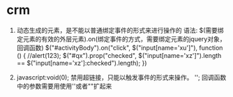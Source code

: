 # crm
 1. 动态生成的元素，是不能以普通绑定事件的形式来进行操作的
            语法:
                $(需要绑定元素的有效的外层元素).on(绑定事件的方式，需要绑定元素的jquery对象，回调函数)
            $("#activityBody").on("click", $("input[name='xu']"), function () {
                //alert(123);
                $("#qx").prop("checked", $("input[name='xz']").length == $("input[name='xz']:checked").length);
            })

2. javascript:void(0); 禁用超链接，只能以触发事件的形式来操作。
       '<a class="myHref" href="javascript:void(0);" onclick= "deleteRemark(\'' + n.id + '\')"></a>';  回调函数中的参数需要用使用''或者""扩起来
